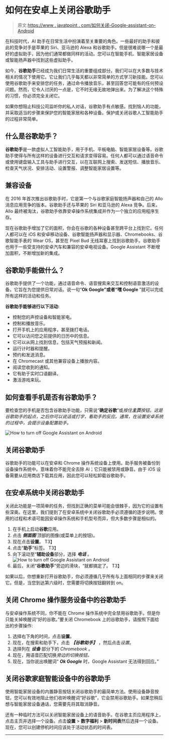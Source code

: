 # 如何在安卓上关闭谷歌助手

> 原文:[https://www . javatpoint . com/如何关闭-Google-assistant-on-Android](https://www.javatpoint.com/how-to-turn-off-google-assistant-on-android)

在科技时代，AI 助手在日常生活中扮演着至关重要的角色。一些最好的助手和彼此的竞争对手是苹果的 Siri、亚马逊的 Alexa 和谷歌助手。但是很难说哪一个是最好的虚拟助手，因为他们通常都做同样的活动。您可以在智能手机、智能家居设备或智能扬声器中找到这些虚拟助手。

如今，**谷歌助手**已经成为我们日常生活的重要组成部分。我们可以在大多数与技术相关的情况下使用它。它让我们几乎每天都以非常简单的方式学习新技能。您可以使用谷歌助手来安排您的任务，通过命令播放音乐，甚至回答您可能有的任何预设问题。然而，它令人讨厌的一点是，它不时无缘无故地弹出来。为了解决这个特殊的习惯，你必须完全关闭它。

如果你想阻止科技公司监听你的私人对话，谷歌助手有点敏感。找到恼人的功能，并采取适当的步骤来保护您的智能家居和各种设备。保护或关闭谷歌人工智能助手的过程非常简单。

## 什么是谷歌助手？

**谷歌助手**是一款虚拟人工智能助手，用于手机、平板电脑、智能家居设备等。谷歌助手使得与所有这样的设备进行交互和请求变得容易。任何人都可以通过语音命令或使用键盘输入工具与助手进行交互，以在互联网上搜索、发送短信、播放音乐、检查天气状况、安排活动、设置警报、调整智能家居设置等。

## 兼容设备

在 2016 年首次推出谷歌助手时，它是第一个与谷歌家庭智能扬声器和自己的 Allo 消息应用竞争的版本。谷歌助手还与苹果的 Siri 和亚马逊的 Alexa 竞争。后来，Allo 最终被淘汰，谷歌助手依靠安卓操作系统集成并作为一个独立的应用程序生存。

现在谷歌助手增加了它的面积，你会在谷歌的各种设备甚至跨平台上找到它。任何人都可以在 iOS 和安卓移动设备、谷歌智能扬声器和显示器、Chromebooks、谷歌智能手表的 Wear OS，甚至在 Pixel Bud 无线耳塞上找到谷歌助手。谷歌助手也用于一些受支持的安卓汽车和兼容的安卓电视设备。Google Assistant 不断增加面积，不断增加新的集成。

## 谷歌助手能做什么？

谷歌助手提供了一个功能，通过语音命令、语音搜索来交互和控制语音激活的设备。它旨在为您提供日常对话。说一句“**Ok Google”**或者**“嘿 Google** ”就可以完成所有这样的活动和任务。

**谷歌助手能够进行以下活动:**

*   控制您的声控设备和智能家电。
*   控制和播放音乐。
*   打开手机上的应用程序，甚至拨打电话。
*   它可以访问您之前提供的日历中的信息。
*   它可以从网上找到信息，包括天气预报和新闻。
*   运行计时器和提醒。
*   预约和发送消息。
*   在 Chromecast 或其他兼容设备上播放内容。
*   阅读您收到的通知。
*   它有助于实时口语翻译。
*   激活游戏来玩。

## 如何查看手机是否有谷歌助手？

要检查您的手机是否包含谷歌助手功能，只需说“**确定谷歌**”或*按住**主页**按钮。这是谷歌助手的起点，之后你可以说话或打字，看助手的反应。通常，在设置安卓系统的过程中，会提示设备配置助手。*

![How to turn off Google Assistant on Android](../Images/c2daffae9f8129b0b16e5fcb206887a7.png)

## 关闭谷歌助手

谷歌助手的功能可以在安卓和 Chrome 操作系统设备上使用。助手服务被备份到设备操作系统中。意味着你不能完全去除 AI；它只能被禁用或静音。由于 iOS 设备需要从应用商店下载其应用，因此您可以轻松卸载谷歌助手。

## 在安卓系统中关闭谷歌助手

关闭此功能是一项简单的任务，但找到正确的菜单可能会很棘手，因为它的设置有些深奥。在这里，我们提到了在安卓系统中关闭谷歌助手必须遵循的逐步说明。使用的过程和术语可能因安卓操作系统和手机型号而异，但大多数步骤是相似的。

1.  在手机上启动**谷歌**应用。
2.  点击 ***侧面图*** 顶部的图像(或菜单上的按钮)。
3.  现在点击**设置**。
    T3】
4.  点击“**助手**”标签。
    T3】
5.  向下滚动至“**辅助设备**部分，选择 ***电话*** 。
    ![How to turn off Google Assistant on Android](../Images/8a9718512a6aab79767f1f068a6746a7.png)
6.  最后，关闭“**谷歌助手**”旁边的滑块，“就都搞定了。
    T3】

如果以后，你想重新打开谷歌助手，你必须遵循几乎所有与上面相同的步骤来关闭它。但是，当您到达第六级时，您需要将切换按钮翻转到 on。

## 关闭 Chrome 操作服务设备中的谷歌助手

与安卓操作系统不同，你不能在 Chrome 操作系统中完全禁用谷歌助手。但是你只能关掉唤醒词“好的谷歌。”要关闭 Chromebook 上的谷歌助手，请按照下面给出的步骤操作:

1.  选择右下角的时间，点击**设置**。
2.  现在，在搜索和助手下，点击 ***【谷歌助手】*** ，然后点击*设置*。
3.  选择列在 ***设备*** 部分下的 *Chromebook* 。
4.  现在，用语音匹配切换*旁边的切换按钮。*
5.  现在，当你说出唤醒词“ ***Ok Google*** 时，Google Assistant 无法得到回应。”

## 关闭谷歌家庭智能设备中的谷歌助手

使用智能家居设备的内置静音按钮关闭谷歌助手的最简单方法。使用设备静音按钮，您可以有效地阻止他们收听唤醒词“好谷歌”，它会禁用谷歌助手。如果您稍后想与智能家居设备通话，您需要先将其取消静音。

还有一种临时方法可以关闭智能家居设备上的语音助手。在谷歌主页应用程序上，点击主页并选择一个设备。点击**设置** > **数字福利** > **新时间表**然后选择一个设备。现在，您可以创建停机时间应该处于活动状态的时间表。

* * *